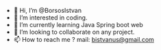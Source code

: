 - 👋 Hi, I’m @BorsosIstvan
- 👀 I’m interested in coding.
- 🌱 I’m currently learning Java Spring boot web 
- 💞️ I’m looking to collaborate on any project.
- 📫 How to reach me ? mail: bistvanus@gmail.com

<!---
BorsosIstvan/BorsosIstvan is a ✨ special ✨ repository because its `README.md` (this file) appears on your GitHub profile.
You can click the Preview link to take a look at your changes.
--->
